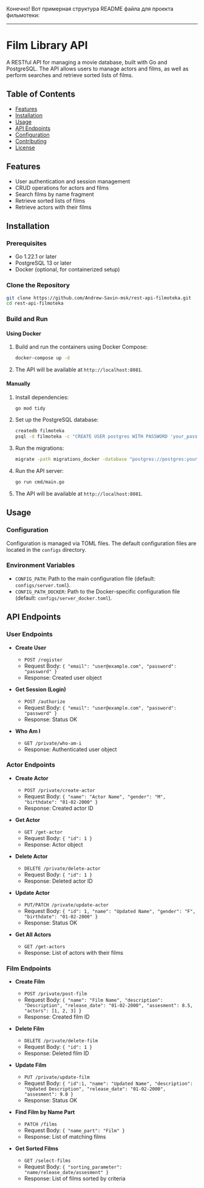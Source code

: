 Конечно! Вот примерная структура README файла для проекта фильмотеки:

---

# Film Library API

A RESTful API for managing a movie database, built with Go and PostgreSQL. The API allows users to manage actors and films, as well as perform searches and retrieve sorted lists of films.

## Table of Contents

- [Features](#features)
- [Installation](#installation)
- [Usage](#usage)
- [API Endpoints](#api-endpoints)
- [Configuration](#configuration)
- [Contributing](#contributing)
- [License](#license)

## Features

- User authentication and session management
- CRUD operations for actors and films
- Search films by name fragment
- Retrieve sorted lists of films
- Retrieve actors with their films

## Installation

### Prerequisites

- Go 1.22.1 or later
- PostgreSQL 13 or later
- Docker (optional, for containerized setup)

### Clone the Repository

```bash
git clone https://github.com/Andrew-Savin-msk/rest-api-filmoteka.git
cd rest-api-filmoteka
```

### Build and Run

#### Using Docker

1. Build and run the containers using Docker Compose:

    ```bash
    docker-compose up -d
    ```

2. The API will be available at `http://localhost:8081`.

#### Manually

1. Install dependencies:

    ```bash
    go mod tidy
    ```

2. Set up the PostgreSQL database:

    ```bash
    createdb filmoteka
    psql -d filmoteka -c "CREATE USER postgres WITH PASSWORD 'your_password';"
    ```

3. Run the migrations:

    ```bash
    migrate -path migrations_docker -database "postgres://postgres:your_password@localhost:5432/filmoteka?sslmode=disable" up
    ```

4. Run the API server:

    ```bash
    go run cmd/main.go
    ```

15. The API will be available at `http://localhost:8081`.

## Usage

### Configuration

Configuration is managed via TOML files. The default configuration files are located in the `configs` directory.

### Environment Variables

- `CONFIG_PATH`: Path to the main configuration file (default: `configs/server.toml`).
- `CONFIG_PATH_DOCKER`: Path to the Docker-specific configuration file (default: `configs/server_docker.toml`).

## API Endpoints

### User Endpoints

- **Create User**
    - `POST /register`
    - Request Body: `{ "email": "user@example.com", "password": "password" }`
    - Response: Created user object

- **Get Session (Login)**
    - `POST /authorize`
    - Request Body: `{ "email": "user@example.com", "password": "password" }`
    - Response: Status OK

- **Who Am I**
    - `GET /private/who-am-i`
    - Response: Authenticated user object

### Actor Endpoints

- **Create Actor**
    - `POST /private/create-actor`
    - Request Body: `{ "name": "Actor Name", "gender": "M", "birthdate": "01-02-2000" }`
    - Response: Created actor ID

- **Get Actor**
    - `GET /get-actor`
    - Request Body: `{ "id": 1 }`
    - Response: Actor object

- **Delete Actor**
    - `DELETE /private/delete-actor`
    - Request Body: `{ "id": 1 }`
    - Response: Deleted actor ID

- **Update Actor**
    - `PUT/PATCH /private/update-actor`
    - Request Body: `{ "id": 1, "name": "Updated Name", "gender": "F", "birthdate": "01-02-2000" }`
    - Response: Status OK

- **Get All Actors**
    - `GET /get-actors`
    - Response: List of actors with their films

### Film Endpoints

- **Create Film**
    - `POST /private/post-film`
    - Request Body: `{ "name": "Film Name", "description": "Description", "release_date": "01-02-2000", "assesment": 8.5, "actors": [1, 2, 3] }`
    - Response: Created film ID

- **Delete Film**
    - `DELETE /private/delete-film`
    - Request Body: `{ "id": 1 }`
    - Response: Deleted film ID

- **Update Film**
    - `PUT /private/update-film`
    - Request Body: `{ "id":1, "name": "Updated Name", "description": "Updated Description", "release_date": "01-02-2000", "assesment": 9.0 }`
    - Response: Status OK

- **Find Film by Name Part**
    - `PATCH /films`
    - Request Body: `{ "name_part": "Film" }`
    - Response: List of matching films

- **Get Sorted Films**
    - `GET /select-films`
    - Request Body: `{ "sorting_parameter": "name/release_date/assesment" }`
    - Response: List of films sorted by criteria
